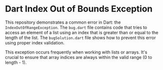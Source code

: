 # Dart Index Out of Bounds Exception

This repository demonstrates a common error in Dart: the `IndexOutOfRangeException`.  The `bug.dart` file contains code that tries to access an element of a list using an index that is greater than or equal to the length of the list.  The `bugSolution.dart` file shows how to prevent this error using proper index validation.

This exception occurs frequently when working with lists or arrays. It's crucial to ensure that array indices are always within the valid range (0 to length - 1).